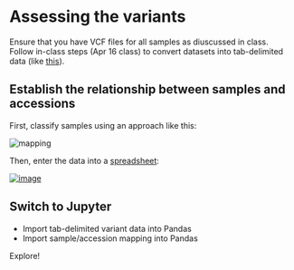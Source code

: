 # Assessing the variants

Ensure that you have VCF files for all samples as diuscussed in class. Follow in-class steps (Apr 16 class) to convert datasets into tab-delimited data (like [this](https://usegalaxy.org/api/datasets/f9cad7b01a47213514039202b7df415a/display?to_ext=tabular)).

## Establish the relationship between samples and accessions

First, classify samples using an approach like this:

![mapping](https://github.com/nekrut/BMMB554/assets/4291636/2664df74-9a10-46fa-ad3d-d34373869374)

Then, enter the data into a [spreadsheet](https://docs.google.com/spreadsheets/d/1Vtgkz81bJOCvcIz67-pCbqRMBtNCcNYq7OGcJnOQSVs/edit?usp=sharing):

[![image](https://github.com/nekrut/BMMB554/assets/4291636/b15c76ef-7cef-4b21-a871-e3a441731bc9)](https://docs.google.com/spreadsheets/d/1Vtgkz81bJOCvcIz67-pCbqRMBtNCcNYq7OGcJnOQSVs/edit?usp=sharing)

## Switch to Jupyter

- Import tab-delimited variant data into Pandas
- Import sample/accession mapping into Pandas

Explore!
